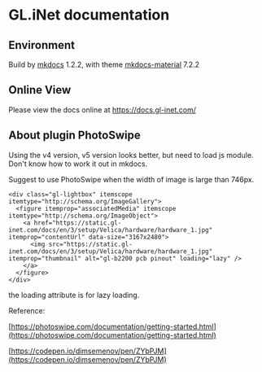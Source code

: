 # GL.iNet documentation

## Environment 

Build by [mkdocs](https://www.mkdocs.org/) 1.2.2, with theme [mkdocs-material](https://squidfunk.github.io/mkdocs-material/) 7.2.2

## Online View

Please view the docs online at https://docs.gl-inet.com/ 

## About plugin PhotoSwipe

Using the v4 version, v5 version looks better, but need to load js module. Don't know how to work it out in mkdocs.

Suggest to use PhotoSwipe when the width of image is large than 746px.

```
<div class="gl-lightbox" itemscope itemtype="http://schema.org/ImageGallery">
  <figure itemprop="associatedMedia" itemscope itemtype="http://schema.org/ImageObject">
    <a href="https://static.gl-inet.com/docs/en/3/setup/Velica/hardware/hardware_1.jpg" itemprop="contentUrl" data-size="3167x2480">
      <img src="https://static.gl-inet.com/docs/en/3/setup/Velica/hardware/hardware_1.jpg" itemprop="thumbnail" alt="gl-b2200 pcb pinout" loading="lazy" />
    </a>
  </figure>
</div>
```

the loading attribute is for lazy loading.

Reference:

[https://photoswipe.com/documentation/getting-started.html](https://photoswipe.com/documentation/getting-started.html)

[https://codepen.io/dimsemenov/pen/ZYbPJM](https://codepen.io/dimsemenov/pen/ZYbPJM)